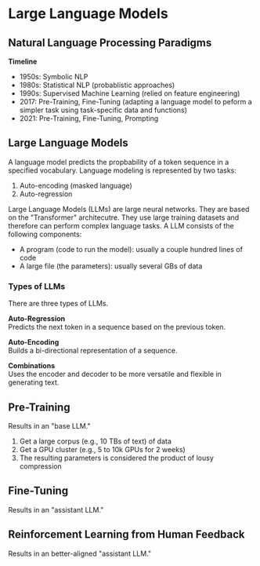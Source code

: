 # Large Language Models

## Natural Language Processing Paradigms
**Timeline**  
* 1950s: Symbolic NLP
* 1980s: Statistical NLP (probablistic approaches)
* 1990s: Supervised Machine Learning (relied on feature engineering)
* 2017: Pre-Training, Fine-Tuning (adapting a language model to peform a simpler task using task-specific data and functions)
* 2021: Pre-Training, Fine-Tuning, Prompting 

## Large Language Models
A language model predicts the propbability of a token sequence in a specified vocabulary. Language modeling is represented by two tasks: 
1. Auto-encoding (masked language)
2. Auto-regression 

Large Language Models (LLMs) are large neural networks. They are based on the "Transformer" architecutre. They use large training datasets and therefore can perform complex language tasks. A LLM consists of the following components:
* A program (code to run the model): usually a couple hundred lines of code
* A large file (the parameters): usually several GBs of data

### Types of LLMs
There are three types of LLMs.

**Auto-Regression**  
Predicts the next token in a sequence based on the previous token.

**Auto-Encoding**  
Builds a bi-directional representation of a sequence. 

**Combinations**  
Uses the encoder and decoder to be more versatile and flexible in generating text. 

## Pre-Training
Results in an "base LLM."
1. Get a large corpus (e.g., 10 TBs of text) of data
2. Get a GPU cluster (e.g., 5 to 10k GPUs for 2 weeks)
3. The resulting parameters is considered the product of lousy compression

## Fine-Tuning
Results in an "assistant LLM."

## Reinforcement Learning from Human Feedback
Results in an better-aligned "assistant LLM."


